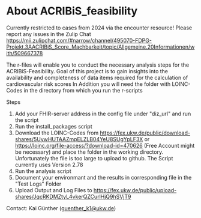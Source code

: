 # About ACRIBiS_feasibility

Currently restricted to cases from 2024 via the encounter resource!
Please report any issues in the Zulip Chat https://mii.zulipchat.com/#narrow/channel/495070-FDPG-Projekt.3AACRIBiS_Score_Machbarkeit/topic/Allgemeine.20Informationen/with/509667378

The r-files will enable you to conduct the necessary analysis steps for the ACRIBiS-Feasibility. Goal of this project is to gain insights into the availability and completeness of data items required for the calculation of cardiovascular risk scores
In Addition you will need the folder with LOINC-Codes in the directory from which you run the r-scripts

Steps
1. Add your FHIR-server address in the config file under "diz_url" and run the script
2. Run the install_packages script
3. Download the LOINC-Codes from https://fex.ukw.de/public/download-shares/5UywHUTAAZmpELZLB04YeU8SUgYpLF3X or https://loinc.org/file-access/?download-id=470626 (Free Account might be necessary) and place the folder in the working directory. Unfortunately the file is too large to upload to github. The Script currently uses Version 2.78
4. Run the analysis script
5. Document your environmant and the results in corresponding file in the "Test Logs" Folder
6. Upload Output and Log Files to https://fex.ukw.de/public/upload-shares/JqcRKDMZtyL4vkerQZCurlHjQ9hSVjT9



Contact: Kai Günther (guenther_k1@ukw.de)

